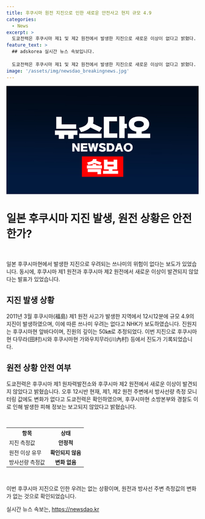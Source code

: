 ```yaml
---
title: 후쿠시마 원전 지진으로 인한 새로운 안전사고 현지 규모 4.9
categories:
  - News
excerpt: >
  도쿄전력은 후쿠시마 제1 및 제2 원전에서 발생한 지진으로 새로운 이상이 없다고 밝혔다. 또한, 방사선량 측정 모니터링 값에도 변화가 없다고 전했다. 후쿠시마현 소방본부와 경찰도 해당 지진으로 인한 피해 정보는 보고되지 않았다고 밝혔다. 지진으로 인한 쓰나미 우려는 없는 것으로 전해졌다.
feature_text: >
  ## adskorea 실시간 뉴스 속보입니다.

  도쿄전력은 후쿠시마 제1 및 제2 원전에서 발생한 지진으로 새로운 이상이 없다고 밝혔다. 또한, 방사선량 측정 모니터링 값에도 변화가 없다고 전했다. 후쿠시마현 소방본부와 경찰도 해당 지진으로 인한 피해 정보는 보고되지 않았다고 밝혔다. 지진으로 인한 쓰나미 우려는 없는 것으로 전해졌다.
image: '/assets/img/newsdao_breakingnews.jpg'
---
```


<p><img src="/assets/img/newsdao_breakingnews.jpg" alt="adskorea 속보" /></p>

<h1 data-ke-size="size32"><b>일본 후쿠시마 지진 발생, 원전 상황은 안전한가?</b></h1>

<p data-ke-size="size16">&nbsp;</p>

<p>일본 후쿠시마현에서 발생한 지진으로 우려되는 쓰나미의 위험이 없다는 보도가 있었습니다. 동시에, 후쿠시마 제1 원전과 후쿠시마 제2 원전에서 새로운 이상이 발견되지 않았다는 발표가 있었습니다.</p>

<h2 data-ke-size="size26">지진 발생 상황</h2>

<p data-ke-size="size16">2011년 3월 후쿠시마(福島) 제1 원전 사고가 발생한 지역에서 12시12분에 규모 4.9의 지진이 발생하였으며, 이에 따른 쓰나미 우려는 없다고 NHK가 보도하였습니다. 진원지는 후쿠시마현 앞바다이며, 진원의 깊이는 50㎞로 추정되었다. 이번 지진으로 후쿠시마현 다무라(田村)시와 후쿠시마현 가와우치무라(川內村) 등에서 진도가 기록되었습니다.</p>

<h2 data-ke-size="size26">원전 상황 안전 여부</h2>

<p data-ke-size="size16">도쿄전력은 후쿠시마 제1 원자력발전소와 후쿠시마 제2 원전에서 새로운 이상이 발견되지 않았다고 밝혔습니다. 오후 12시반 현재, 제1, 제2 원전 주변에서 방사선량 측정 모니터링 값에도 변화가 없다고 도쿄전력은 확인하였으며, 후쿠시마현 소방본부와 경찰도 이로 인해 발생한 피해 정보는 보고되지 않았다고 밝혔습니다.</p>

<p data-ke-size="size16">&nbsp;</p>

<table>
  <tr>
    <th>항목</th>
    <th>상태</th>
  </tr>
  <tr>
    <td>지진 측정값</td>
    <td style="text-align: center; height: 17px;"><b>안정적</b></td>
  </tr>
  <tr>
    <td>원전 이상 유무</td>
    <td style="text-align: center; height: 17px;"><b>확인되지 않음</b></td>
  </tr>
  <tr>
    <td>방사선량 측정값</td>
    <td style="text-align: center; height: 17px;"><b>변화 없음</b></td>
  </tr>
</table>

<p data-ke-size="size16">&nbsp;</p>

<p>이번 후쿠시마 지진으로 인한 우려는 없는 상황이며, 원전과 방사선 주변 측정값의 변화가 없는 것으로 확인되었습니다.</p>
실시간 뉴스 속보는, <a href="https://newsdao.kr" rel="dofollow">https://newsdao.kr</a>


